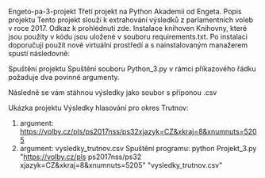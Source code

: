 Engeto-pa-3-projekt
Třetí projekt na Python Akademii od Engeta.
Popis projektu
Tento projekt slouží k extrahování výsledků z parlamentních voleb v roce 2017. Odkaz k prohlédnutí zde.
Instalace knihoven 
Knihovny, které jsou použity v kódu jsou uložené v souboru requirements.txt. Po instalaci doporučuji použít nové virtuální prostředí a s nainstalovaným manažerem spustí následovně: 

Spuštění projektu
Spuštění souboru Python_3.py v rámci příkazového řádku požaduje dva povinné argumenty.

Následně se vám stáhnou výsledky jako soubor  s příponou .csv

Ukázka projektu 
Výsledky hlasování pro okres Trutnov:
1. argument: https://volby.cz/pls/ps2017nss/ps32xjazyk=CZ&xkraj=8&xnumnuts=5205
2. argument: vysledky_trutnov.csv
Spuštění programu:
python Projekt_3.py "https://volby.cz/pls ps2017nss/ps32 xjazyk=CZ&xkraj=8&xnumnuts=5205" "vysledky_trutnov.csv"

